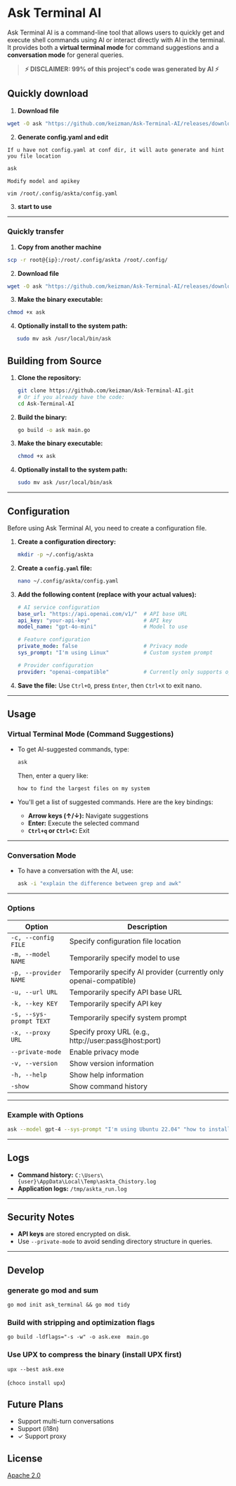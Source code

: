 # Ask Terminal AI

Ask Terminal AI is a command-line tool that allows users to quickly get and execute shell commands using AI or interact directly with AI in the terminal. It provides both a **virtual terminal mode** for command suggestions and a **conversation mode** for general queries.

> **⚡ DISCLAIMER: 99% of this project's code was generated by AI ⚡**


## Quickly download
1. **Download file**
```bash
wget -O ask "https://github.com/keizman/Ask-Terminal-AI/releases/download/main/ask_linux" 
```
2. **Generate config.yaml and edit**

`If u have not config.yaml at conf dir, it will auto generate and hint you file location`

```bash
ask 
```

`Modify model and apikey`

```bash
vim /root/.config/askta/config.yaml 
```


3. **start to use**

--- 

### Quickly transfer
1. **Copy from another machine**
```bash
scp -r root@{ip}:/root/.config/askta /root/.config/
```
2. **Download file**
```bash
wget -O ask "https://github.com/keizman/Ask-Terminal-AI/releases/download/main/ask_linux" 
```

3. **Make the binary executable:**
```bash
chmod +x ask
```

4. **Optionally install to the system path:**
```bash
   sudo mv ask /usr/local/bin/ask
```

## Building from Source

1. **Clone the repository:**
   ```bash
   git clone https://github.com/keizman/Ask-Terminal-AI.git
   # Or if you already have the code:
   cd Ask-Terminal-AI
   ```

2. **Build the binary:**
   ```bash
   go build -o ask main.go
   ```

3. **Make the binary executable:**
   ```bash
   chmod +x ask
   ```

4. **Optionally install to the system path:**
   ```bash
   sudo mv ask /usr/local/bin/ask
   ```

---

## Configuration

Before using Ask Terminal AI, you need to create a configuration file.

1. **Create a configuration directory:**
   ```bash
   mkdir -p ~/.config/askta
   ```

2. **Create a `config.yaml` file:**
   ```bash
   nano ~/.config/askta/config.yaml
   ```

3. **Add the following content (replace with your actual values):**
   ```yaml
   # AI service configuration
   base_url: "https://api.openai.com/v1/"  # API base URL
   api_key: "your-api-key"                 # API key
   model_name: "gpt-4o-mini"               # Model to use

   # Feature configuration
   private_mode: false                     # Privacy mode
   sys_prompt: "I'm using Linux"           # Custom system prompt

   # Provider configuration
   provider: "openai-compatible"           # Currently only supports openai-compatible
   ```

4. **Save the file:** Use `Ctrl+O`, press `Enter`, then `Ctrl+X` to exit nano.

---

## Usage

### Virtual Terminal Mode (Command Suggestions)

- To get AI-suggested commands, type:
  ```bash
  ask 
  ```
  Then, enter a query like:
  ```bash
  how to find the largest files on my system
  ```

- You'll get a list of suggested commands. Here are the key bindings:
  - **Arrow keys (↑/↓):** Navigate suggestions
  - **Enter:** Execute the selected command
  - **`Ctrl+q` or `Ctrl+C`:** Exit

---

### Conversation Mode

- To have a conversation with the AI, use:
  ```bash
  ask -i "explain the difference between grep and awk"
  ```

---

### Options

| Option               | Description                                                                 |
|-----------------------|-----------------------------------------------------------------------------|
| `-c, --config FILE`   | Specify configuration file location                                        |
| `-m, --model NAME`    | Temporarily specify model to use                                           |
| `-p, --provider NAME` | Temporarily specify AI provider (currently only openai-compatible)         |
| `-u, --url URL`       | Temporarily specify API base URL                                           |
| `-k, --key KEY`       | Temporarily specify API key                                                |
| `-s, --sys-prompt TEXT` | Temporarily specify system prompt                                       |
| `-x, --proxy URL`     | Specify proxy URL (e.g., http://user:pass@host:port)                      |
| `--private-mode`      | Enable privacy mode                                                       |
| `-v, --version`       | Show version information                                                  |
| `-h, --help`          | Show help information                                                     |
| `-show`               | Show command history                                                      |
---

### Example with Options

```bash
ask --model gpt-4 --sys-prompt "I'm using Ubuntu 22.04" "how to install Docker"
```

---

## Logs

- **Command history:** `C:\Users\{user}\AppData\Local\Temp\askta_Chistory.log`  
- **Application logs:** `/tmp/askta_run.log`

---

## Security Notes

- **API keys** are stored encrypted on disk.
- Use `--private-mode` to avoid sending directory structure in queries.

---


## Develop

### generate go mod and sum
```
go mod init ask_terminal && go mod tidy
```

### Build with stripping and optimization flags 
```
go build -ldflags="-s -w" -o ask.exe  main.go
```


### Use UPX to compress the binary (install UPX first)
```
upx --best ask.exe
```
(`choco install upx`)


## Future Plans
- Support multi-turn conversations
- Support (i18n) 
- ✓ Support proxy

## License

[Apache 2.0](https://www.apache.org/licenses/LICENSE-2.0)